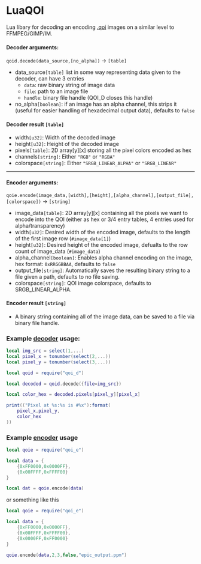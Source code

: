 # LuaQOI

Lua libary for decoding an encoding [.qoi](https://qoiformat.org) images on a similar level to FFMPEG/GIMP/IM.

#### Decoder arguments:
`qoid.decode(data_source,[no_alpha])` -> `[table]`
- data_source`[table]` list in some way representing data given to the decoder, can have 3 entries
    - `data`: raw binary string of image data
    - `file`: path to an image file
    - `handle`: binary file handle (QOI_D closes this handle)
- no_alpha`[boolean]`: if an image has an alpha channel, this strips it (useful for easier handling of hexadecimal output data), defaults to `false`
#### Decoder result `[table]`
- width`[u32]`: Width of the decoded image
- height`[u32]`: Height of the decoded image
- pixels`[table]`: 2D array[y][x] storing all the pixel colors encoded as hex
- channels`[string]`: Either `"RGB"` or `"RGBA"`
- colorspace`[string]`: Either `"SRGB_LINEAR_ALPHA"` or `"SRGB_LINEAR"`

---

#### Encoder arguments:
`qoie.encode(image_data,[width],[height],[alpha_channel],[output_file],[colorspace])` -> `[string]`
- image_data`[table]`: 2D array[y][x] containing all the pixels we want to encode into the QOI (either as hex or 3/4 entry tables, 4 entries used for alpha/transparency)
- width`[u32]`: Desired width of the encoded image, defaults to the length of the first image row (`#image_data[1]`)
- height`[u32]`: Desired height of the encoded image, defualts to the row count of image_data (`#image_data`)
- alpha_channel`[boolean]`: Enables alpha channel encoding on the image, hex format: `0xRRGGBBAA`, defaults to `false`
- output_file`[string]`: Automatically saves the resulting binary string to a file given a path, defaults to no file saving.
- colorspace`[string]`: QOI image colorspace, defaults to SRGB_LINEAR_ALPHA.

#### Encoder result `[string]`
- A binary string containing all of the image data, can be saved to a file via binary file handle.

### Example [decoder](./qoi_d.lua) usage:
```lua
local img_src = select(1,...)
local pixel_x = tonumber(select(2,...))
local pixel_y = tonumber(select(3,...))

local qoid = require("qoi_d")

local decoded = qoid.decode({file=img_src})

local color_hex = decoded.pixels[pixel_y][pixel_x]

print(("Pixel at %s:%s is #%x"):format(
    pixel_x,pixel_y,
    color_hex
))
```

### Example [encoder](./qoi_e.lua) usage
```lua
local qoie = require("qoi_e")

local data = {
    {0xFF0000,0x0000FF},
    {0x00FFFF,0xFFFF00}
}

local dat = qoie.encode(data)
```
or something like this
```lua
local qoie = require("qoi_e")

local data = {
    {0xFF0000,0x0000FF},
    {0x00FFFF,0xFFFF00},
    {0x0000FF,0xFF0000}
}

qoie.encode(data,2,3,false,"epic_output.ppm")
```
